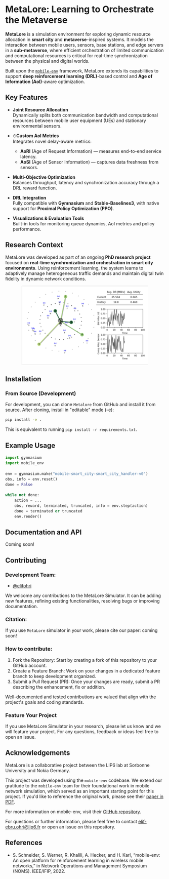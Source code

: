 # MetaLore: Learning to Orchestrate the Metaverse

**MetaLore** is a simulation environment for exploring dynamic resource allocation in **smart city** and **metaverse**-inspired systems. It models the interaction between mobile users, sensors, base stations, and edge servers in a **sub-metaverse**, where efficient orchestration of limited communication and computational resources is critical for real-time synchronization between the physical and digital worlds.

Built upon the [`mobile-env`](https://github.com/stefanbschneider/mobile-env) framework, MetaLore extends its capabilities to support **deep reinforcement learning (DRL)**-based control and **Age of Information (AoI)**-aware optimization.

## Key Features

- **Joint Resource Allocation**  
  Dynamically splits both communication bandwidth and computational resources between mobile user equipment (UEs) and stationary environmental sensors.

- ⏱**Custom AoI Metrics**  
  Integrates novel delay-aware metrics:  
  - **AoRI** (Age of Request Information) — measures end-to-end service latency.  
  - **AoSI** (Age of Sensor Information) — captures data freshness from sensors.

- **Multi-Objective Optimization**  
  Balances throughput, latency and synchronization accuracy through a DRL reward function.

- **DRL Integration**  
  Fully compatible with **Gymnasium** and **Stable-Baselines3**, with native support for **Proximal Policy Optimization (PPO)**.

- **Visualizations & Evaluation Tools**  
  Built-in tools for monitoring queue dynamics, AoI metrics and policy performance.

## Research Context

MetaLore was developed as part of an ongoing **PhD research project** focused on **real-time synchronization and orchestration in smart city environments**. Using reinforcement learning, the system learns to adaptively manage heterogeneous traffic demands and maintain digital twin fidelity in dynamic network conditions.

<center>
  <img src="Metalore_SS.png" alt="Description" width="400">
</center>


## Installation

### From Source (Development)

For development, you can clone `Metalore` from GitHub and install it from source.
After cloning, install in "editable" mode (-e):

```bash
pip install -e .
```

This is equivalent to running `pip install -r requirements.txt`.

## Example Usage

```python
import gymnasium
import mobile_env

env = gymnasium.make("mobile-smart_city-smart_city_handler-v0")
obs, info = env.reset()
done = False

while not done:
    action = ...
    obs, reward, terminated, truncated, info = env.step(action)
    done = terminated or truncated
    env.render()
```

## Documentation and API

Coming soon!

## Contributing

### Development Team: 
- [@elifohri](https://github.com/elifohri)

We welcome any contributions to the MetaLore Simulator. It can be adding new features, refining existing functionalities, resolving bugs or improving documentation.

### Citation:

If you use `MetaLore` simulator in your work, please cite our paper: coming soon!

### How to contribute:

1. Fork the Repository: Start by creating a fork of this repository to your GitHub account.
2. Create a Feature Branch: Work on your changes in a dedicated feature branch to keep development organized.
3. Submit a Pull Request (PR): Once your changes are ready, submit a PR describing the enhancement, fix or addition.

Well-documented and tested contributions are valued that align with the project's goals and coding standards.

### Feature Your Project

If you use MetaLore Simulator in your research, please let us know and we will feature your project. For any questions, feedback or ideas feel free to open an issue.

## Acknowledgements

MetaLore is a collaborative project between the LIP6 lab at Sorbonne University and Nokia Germany.

This project was developed using the `mobile-env` codebase. We extend our gratitude to the `mobile-env` team for their foundational work in mobile network simulation, which served as an important starting point for this project.
If you'd like to reference the original work, please see their [paper in PDF](https://ris.uni-paderborn.de/download/30236/30237/author_version.pdf).

For more information on mobile-env, visit their [GitHub repository](https://github.com/stefanbschneider/mobile-env).

For questions or further information, please feel free to contact elif-ebru.ohri@lip6.fr or open an issue on this repository.

## References
* S. Schneider, S. Werner, R. Khalili, A. Hecker, and H. Karl, “mobile-env: An open platform for reinforcement learning in wireless mobile networks,” in Network Operations and Management Symposium (NOMS). IEEE/IFIP, 2022.

